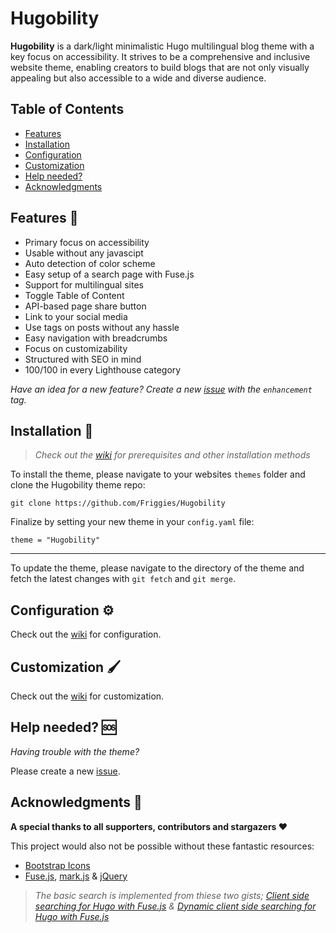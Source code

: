 # Hugobility

**Hugobility** is a dark/light minimalistic Hugo multilingual blog theme with a key focus on accessibility. It strives to be a comprehensive and inclusive website theme, enabling creators to build blogs that are not only visually appealing but also accessible to a wide and diverse audience.

## Table of Contents

- [Features](#features-)
- [Installation](#installation-)
- [Configuration](#configuration-)
- [Customization](#customization-%EF%B8%8F)
- [Help needed?](#help-needed-)
- [Acknowledgments](#acknowledgments-)

## Features 📜

- Primary focus on accessibility
- Usable without any javascipt
- Auto detection of color scheme
- Easy setup of a search page with Fuse.js
- Support for multilingual sites
- Toggle Table of Content
- API-based page share button
- Link to your social media
- Use tags on posts without any hassle
- Easy navigation with breadcrumbs
- Focus on customizability
- Structured with SEO in mind
- 100/100 in every Lighthouse category

*Have an idea for a new feature? Create a new [issue](https://github.com/Friggies/HUGObility/issues) with the `enhancement` tag.*

## Installation 📲

> *Check out the [wiki](https://github.com/Friggies/Hugobility/wiki) for prerequisites and other installation methods*

To install the theme, please navigate to your websites `themes` folder and clone the Hugobility theme repo:

`git clone https://github.com/Friggies/Hugobility`

Finalize by setting your new theme in your `config.yaml` file:

`theme = "Hugobility"`

***

To update the theme, please navigate to the directory of the theme and fetch the latest changes with `git fetch` and `git merge`.

## Configuration ⚙

Check out the [wiki](https://github.com/Friggies/Hugobility/wiki) for configuration.

## Customization 🖌️

Check out the [wiki](https://github.com/Friggies/Hugobility/wiki) for customization.

## Help needed? 🆘

*Having trouble with the theme?*

Please create a new [issue](https://github.com/Friggies/HUGObility/issues).

## Acknowledgments 💫

**A special thanks to all supporters, contributors and stargazers ❤️**

This project would also not be possible without these fantastic resources:

- [Bootstrap Icons](https://https://icons.getbootstrap.com/)
- [Fuse.js](https://www.fusejs.io/), [mark.js](https://markjs.io/) & [jQuery](https://jquery.com/)

> *The basic search is implemented from thiese two gists; [Client side searching for Hugo with Fuse.js](https://gist.github.com/eddiewebb/735feb48f50f0ddd65ae5606a1cb41ae) & [Dynamic client side searching for Hugo with Fuse.js](https://gist.github.com/fooqri/a0d94853f658fb4a4bfee2ac00ab6177)*

